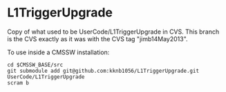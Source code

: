 L1TriggerUpgrade
================

Copy of what used to be UserCode/L1TriggerUpgrade in CVS. This branch is the CVS exactly as
it was with the CVS tag "jimb14May2013".

To use inside a CMSSW installation:

    cd $CMSSW_BASE/src
    git submodule add git@github.com:kknb1056/L1TriggerUpgrade.git UserCode/L1TriggerUpgrade
    scram b
